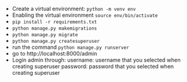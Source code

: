 - Create a virtual environment: `python -m venv env`
- Enabling the virtual environment `source env/bin/activate`
- `pip install -r requirements.txt`
- `python manage.py makemigrations`
- `python manage.py migrate`
- `python manage.py createsuperuser`
- run the command `python manage.py runserver`
- go to http://localhost:8000/admin
- Login admin through:
username: username that you selected when creating superuser
password: password that you selected when creating superuser